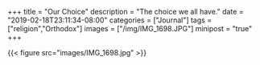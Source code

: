 +++
title = "Our Choice"
description = "The choice we all have."
date = "2019-02-18T23:11:34-08:00"
categories = ["Journal"]
tags = ["religion","Orthodox"]
images = ["/img/IMG_1698.JPG"]
minipost = "true"
+++

{{< figure src="images/IMG_1698.jpg" >}}
